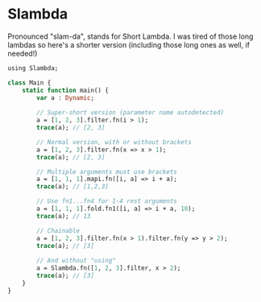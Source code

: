 # Slambda

Pronounced "slam-da", stands for Short Lambda. I was tired of those long lambdas so here's a shorter version (including those long ones as well, if needed!)

```haxe
using Slambda;

class Main {
	static function main() {
		var a : Dynamic;
		
		// Super-short version (parameter name autodetected)
		a = [1, 2, 3].filter.fn(i > 1);
		trace(a); // [2, 3]

		// Normal version, with or without brackets
		a = [1, 2, 3].filter.fn(x => x > 1);
		trace(a); // [2, 3]

		// Multiple arguments must use brackets
		a = [1, 1, 1].mapi.fn([i, a] => i + a);
		trace(a); // [1,2,3]

		// Use fn1...fn4 for 1-4 rest arguments
		a = [1, 1, 1].fold.fn1([i, a] => i + a, 10);
		trace(a); // 13

		// Chainable
		a = [1, 2, 3].filter.fn(x > 1).filter.fn(y => y > 2);
		trace(a); // [3]
		
		// And without "using"
		a = Slambda.fn([1, 2, 3].filter, x > 2);
		trace(a); // [3]
	}
}
```
